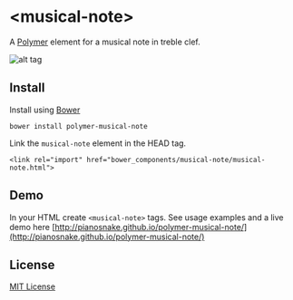 # &lt;musical-note&gt;

A [Polymer](https://www.polymer-project.org) element for a musical note in treble clef.

![alt tag](https://raw.githubusercontent.com/pianosnake/polymer-musical-note/master/demo/demo.png)

## Install

Install using [Bower](http://bower.io/)

```
bower install polymer-musical-note
```

Link the `musical-note` element in the HEAD tag.

```
<link rel="import" href="bower_components/musical-note/musical-note.html">
```

## Demo
In your HTML create `<musical-note>` tags. See usage examples and a live demo here [http://pianosnake.github.io/polymer-musical-note/](http://pianosnake.github.io/polymer-musical-note/)

## License

[MIT License](http://opensource.org/licenses/MIT)